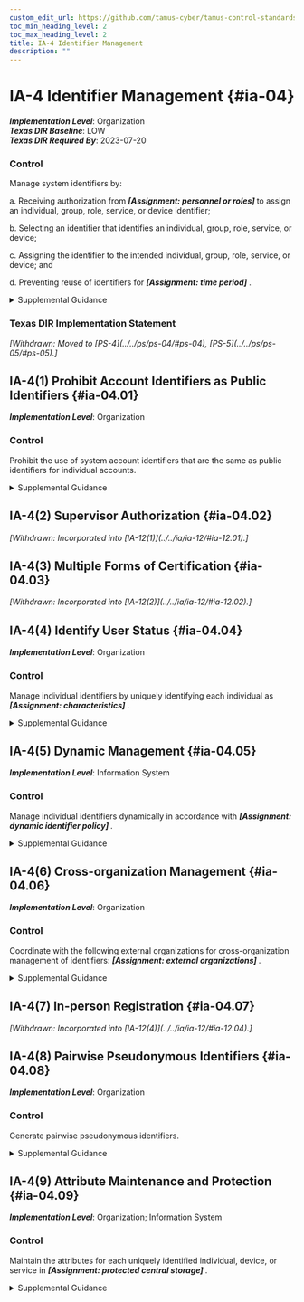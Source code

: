 ```yaml
---
custom_edit_url: https://github.com/tamus-cyber/tamus-control-standards/tree/main/content/tamus.edu/TAMUS_profile.xml
toc_min_heading_level: 2
toc_max_heading_level: 2
title: IA-4 Identifier Management
description: ""
---
```


# IA-4 Identifier Management {#ia-04}

_**Implementation Level**_: Organization\
_**Texas DIR Baseline**_: LOW\
_**Texas DIR Required By**_: 2023-07-20

### Control

Manage system identifiers by:

a. Receiving authorization from <strong title="ia-04_odp.01"> <em>[Assignment: personnel or roles]</em> </strong> to assign an individual, group, role, service, or device identifier;

b. Selecting an identifier that identifies an individual, group, role, service, or device;

c. Assigning the identifier to the intended individual, group, role, service, or device; and

d. Preventing reuse of identifiers for <strong title="ia-04_odp.02"> <em>[Assignment: time period]</em> </strong>.

<details>
  <summary>Supplemental Guidance</summary>

Common device identifiers include Media Access Control (MAC) addresses, Internet Protocol (IP) addresses, or device-unique token identifiers. The management of individual identifiers is not applicable to shared system accounts. Typically, individual identifiers are the usernames of the system accounts assigned to those individuals. In such instances, the account management activities of <a xmlns="http://csrc.nist.gov/ns/oscal/1.0" href="#ac-2">AC-2</a> use account names provided by <a xmlns="http://csrc.nist.gov/ns/oscal/1.0" href="#ia-4">IA-4</a> . Identifier management also addresses individual identifiers not necessarily associated with system accounts. Preventing the reuse of identifiers implies preventing the assignment of previously used individual, group, role, service, or device identifiers to different individuals, groups, roles, services, or devices.

</details>

### Texas DIR Implementation Statement

<prop xmlns="http://csrc.nist.gov/ns/oscal/1.0" name="status" value="withdrawn">
               <em>[Withdrawn: Moved to [PS-4](../../ps/ps-04/#ps-04), [PS-5](../../ps/ps-05/#ps-05).]</em>
            </prop>
            

## IA-4(1) Prohibit Account Identifiers as Public Identifiers {#ia-04.01}

_**Implementation Level**_: Organization

### Control

Prohibit the use of system account identifiers that are the same as public identifiers for individual accounts.

<details>
  <summary>Supplemental Guidance</summary>

Prohibiting account identifiers as public identifiers applies to any publicly disclosed account identifier used for communication such as, electronic mail and instant messaging. Prohibiting the use of systems account identifiers that are the same as some public identifier, such as the individual identifier section of an electronic mail address, makes it more difficult for adversaries to guess user identifiers. Prohibiting account identifiers as public identifiers without the implementation of other supporting controls only complicates guessing of identifiers. Additional protections are required for authenticators and credentials to protect the account.

</details>

## IA-4(2) Supervisor Authorization {#ia-04.02}


<prop xmlns="http://csrc.nist.gov/ns/oscal/1.0" name="status" value="withdrawn">
               <em>[Withdrawn: Incorporated into [IA-12(1)](../../ia/ia-12/#ia-12.01).]</em>
            </prop>
            

## IA-4(3) Multiple Forms of Certification {#ia-04.03}


<prop xmlns="http://csrc.nist.gov/ns/oscal/1.0" name="status" value="withdrawn">
               <em>[Withdrawn: Incorporated into [IA-12(2)](../../ia/ia-12/#ia-12.02).]</em>
            </prop>
            

## IA-4(4) Identify User Status {#ia-04.04}

_**Implementation Level**_: Organization

### Control

Manage individual identifiers by uniquely identifying each individual as <strong title="ia-04.04_odp"> <em>[Assignment: characteristics]</em> </strong>.

<details>
  <summary>Supplemental Guidance</summary>

Characteristics that identify the status of individuals include contractors, foreign nationals, and non-organizational users. Identifying the status of individuals by these characteristics provides additional information about the people with whom organizational personnel are communicating. For example, it might be useful for a government employee to know that one of the individuals on an email message is a contractor.

</details>

## IA-4(5) Dynamic Management {#ia-04.05}

_**Implementation Level**_: Information System

### Control

Manage individual identifiers dynamically in accordance with <strong title="ia-04.05_odp"> <em>[Assignment: dynamic identifier policy]</em> </strong>.

<details>
  <summary>Supplemental Guidance</summary>

In contrast to conventional approaches to identification that presume static accounts for preregistered users, many distributed systems establish identifiers at runtime for entities that were previously unknown. When identifiers are established at runtime for previously unknown entities, organizations can anticipate and provision for the dynamic establishment of identifiers. Pre-established trust relationships and mechanisms with appropriate authorities to validate credentials and related identifiers are essential.

</details>

## IA-4(6) Cross-organization Management {#ia-04.06}

_**Implementation Level**_: Organization

### Control

Coordinate with the following external organizations for cross-organization management of identifiers: <strong title="ia-04.06_odp"> <em>[Assignment: external organizations]</em> </strong>.

<details>
  <summary>Supplemental Guidance</summary>

Cross-organization identifier management provides the capability to identify individuals, groups, roles, or devices when conducting cross-organization activities involving the processing, storage, or transmission of information.

</details>

## IA-4(7) In-person Registration {#ia-04.07}


<prop xmlns="http://csrc.nist.gov/ns/oscal/1.0" name="status" value="withdrawn">
               <em>[Withdrawn: Incorporated into [IA-12(4)](../../ia/ia-12/#ia-12.04).]</em>
            </prop>
            

## IA-4(8) Pairwise Pseudonymous Identifiers {#ia-04.08}

_**Implementation Level**_: Organization

### Control

Generate pairwise pseudonymous identifiers.

<details>
  <summary>Supplemental Guidance</summary>

A pairwise pseudonymous identifier is an opaque unguessable subscriber identifier generated by an identity provider for use at a specific individual relying party. Generating distinct pairwise pseudonymous identifiers with no identifying information about a subscriber discourages subscriber activity tracking and profiling beyond the operational requirements established by an organization. The pairwise pseudonymous identifiers are unique to each relying party except in situations where relying parties can show a demonstrable relationship justifying an operational need for correlation, or all parties consent to being correlated in such a manner.

</details>

## IA-4(9) Attribute Maintenance and Protection {#ia-04.09}

_**Implementation Level**_: Organization; Information System

### Control

Maintain the attributes for each uniquely identified individual, device, or service in <strong title="ia-04.09_odp"> <em>[Assignment: protected central storage]</em> </strong>.

<details>
  <summary>Supplemental Guidance</summary>

For each of the entities covered in <a xmlns="http://csrc.nist.gov/ns/oscal/1.0" href="#ia-2">IA-2</a>, <a xmlns="http://csrc.nist.gov/ns/oscal/1.0" href="#ia-3">IA-3</a>, <a xmlns="http://csrc.nist.gov/ns/oscal/1.0" href="#ia-8">IA-8</a> , and <a xmlns="http://csrc.nist.gov/ns/oscal/1.0" href="#ia-9">IA-9</a> , it is important to maintain the attributes for each authenticated entity on an ongoing basis in a central (protected) store.

</details>

